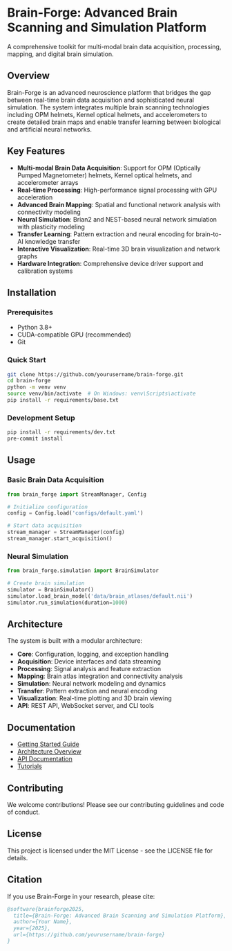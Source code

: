 # Brain-Forge: Advanced Brain Scanning and Simulation Platform

A comprehensive toolkit for multi-modal brain data acquisition, processing, mapping, and digital brain simulation.

## Overview

Brain-Forge is an advanced neuroscience platform that bridges the gap between real-time brain data acquisition and sophisticated neural simulation. The system integrates multiple brain scanning technologies including OPM helmets, Kernel optical helmets, and accelerometers to create detailed brain maps and enable transfer learning between biological and artificial neural networks.

## Key Features

- **Multi-modal Brain Data Acquisition**: Support for OPM (Optically Pumped Magnetometer) helmets, Kernel optical helmets, and accelerometer arrays
- **Real-time Processing**: High-performance signal processing with GPU acceleration
- **Advanced Brain Mapping**: Spatial and functional network analysis with connectivity modeling
- **Neural Simulation**: Brian2 and NEST-based neural network simulation with plasticity modeling
- **Transfer Learning**: Pattern extraction and neural encoding for brain-to-AI knowledge transfer
- **Interactive Visualization**: Real-time 3D brain visualization and network graphs
- **Hardware Integration**: Comprehensive device driver support and calibration systems

## Installation

### Prerequisites

- Python 3.8+
- CUDA-compatible GPU (recommended)
- Git

### Quick Start

```bash
git clone https://github.com/yourusername/brain-forge.git
cd brain-forge
python -m venv venv
source venv/bin/activate  # On Windows: venv\Scripts\activate
pip install -r requirements/base.txt
```

### Development Setup

```bash
pip install -r requirements/dev.txt
pre-commit install
```

## Usage

### Basic Brain Data Acquisition

```python
from brain_forge import StreamManager, Config

# Initialize configuration
config = Config.load('configs/default.yaml')

# Start data acquisition
stream_manager = StreamManager(config)
stream_manager.start_acquisition()
```

### Neural Simulation

```python
from brain_forge.simulation import BrainSimulator

# Create brain simulation
simulator = BrainSimulator()
simulator.load_brain_model('data/brain_atlases/default.nii')
simulator.run_simulation(duration=1000)
```

## Architecture

The system is built with a modular architecture:

- **Core**: Configuration, logging, and exception handling
- **Acquisition**: Device interfaces and data streaming
- **Processing**: Signal analysis and feature extraction
- **Mapping**: Brain atlas integration and connectivity analysis
- **Simulation**: Neural network modeling and dynamics
- **Transfer**: Pattern extraction and neural encoding
- **Visualization**: Real-time plotting and 3D brain viewing
- **API**: REST API, WebSocket server, and CLI tools

## Documentation

- [Getting Started Guide](docs/getting-started.md)
- [Architecture Overview](docs/architecture.md)
- [API Documentation](docs/api/)
- [Tutorials](docs/tutorials/)

## Contributing

We welcome contributions! Please see our contributing guidelines and code of conduct.

## License

This project is licensed under the MIT License - see the LICENSE file for details.

## Citation

If you use Brain-Forge in your research, please cite:

```bibtex
@software{brainforge2025,
  title={Brain-Forge: Advanced Brain Scanning and Simulation Platform},
  author={Your Name},
  year={2025},
  url={https://github.com/yourusername/brain-forge}
}
```
